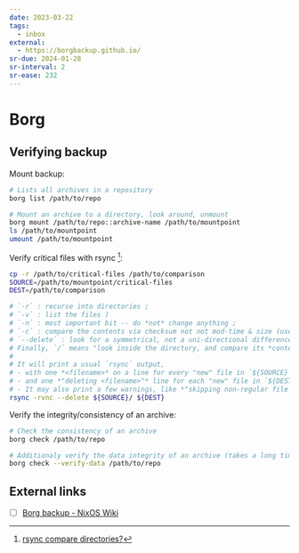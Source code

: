```yaml
---
date: 2023-03-22
tags:
  - inbox
external:
  - https://borgbackup.github.io/
sr-due: 2024-01-28
sr-interval: 2
sr-ease: 232
---
```


# Borg


## Verifying backup

Mount backup:

```bash
# Lists all archives in a repository
borg list /path/to/repo

# Mount an archive to a directory, look around, unmount
borg mount /path/to/repo::archive-name /path/to/mountpoint
ls /path/to/mountpoint
umount /path/to/mountpoint
```

Verify critical files with rsync [^1]:

```bash
cp -r /path/to/critical-files /path/to/comparison
SOURCE=/path/to/mountpoint/critical-files
DEST=/path/to/comparison

# `-r` : recurse into directories ;
# `-v` : list the files )
# `-n` : most important bit -- do *not* change anything ;
# `-c` : compare the contents via checksum not not mod-time & size (use `-a` otherwise) ;
# `--delete` : look for a symmetrical, not a uni-directional difference.
# Finally, `/` means "look inside the directory, and compare its *contents* to the destination".
#
# It will print a usual `rsync` output,
# - with one *<filename>* on a line for every "new" file in `${SOURCE}`
# - and one *"deleting <filename>"* line for each "new" file in `${DEST}`.
# - It may also print a few warnings, like *"skipping non-regular file <filename>"* for symlinks.
rsync -rvnc --delete ${SOURCE}/ ${DEST}
```

Verify the integrity/consistency of an archive:

```bash
# Check the consistency of an archive
borg check /path/to/repo

# Additionaly verify the data integrity of an archive (takes a long time)
borg check --verify-data /path/to/repo
```

## External links

- [ ] [Borg backup - NixOS Wiki](https://nixos.wiki/wiki/Borg_backup)

[^1]: [rsync compare directories?](https://unix.stackexchange.com/questions/57305/rsync-compare-directories)
